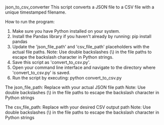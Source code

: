 json_to_csv_converter
This script converts a JSON file to a CSV file with a unique timestamped filename.

How to run the program:
1. Make sure you have Python installed on your system.
2. Install the Pandas library if you haven't already by running:
   pip install pandas
3. Update the 'json_file_path' and 'csv_file_path' placeholders with the actual file paths.
   Note: Use double backslashes (\\) in the file paths to escape the backslash character in Python strings.
4. Save this script as 'convert_to_csv.py'.
5. Open your command line interface and navigate to the directory where 'convert_to_csv.py' is saved.
6. Run the script by executing:
   python convert_to_csv.py

The json_file_path: 
Replace with your actual JSON file path
Note: Use double backslashes (\\) in the file paths to escape the backslash character in Python strings

The csv_file_path:
Replace with your desired CSV output path
Note: Use double backslashes (\\) in the file paths to escape the backslash character in Python strings



